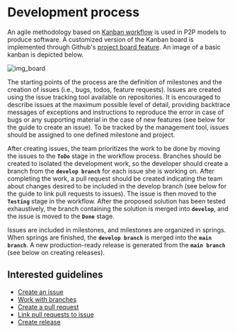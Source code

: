 # Development process

An agile methodology based on [Kanban workflow](https://en.wikipedia.org/wiki/Kanban_(development)) 
is used in P2P models to produce software. A customized version of the Kanban board
is implemented through Github's [project board feature](https://docs.github.com/en/issues/organizing-your-work-with-project-boards/managing-project-boards/about-project-boards). 
An image of a basic kanban is depicted below.

![img_board](https://docs.github.com/assets/images/help/projects/project-board-basic-kanban-template.png)

The starting points of the process are the definition of milestones and the creation 
of issues (i.e., bugs, todos, feature requests). Issues are created using the 
issue tracking tool available on repositories. It is encouraged to describe issues 
at the maximum possible level of detail, providing backtrace messages of exceptions 
and instructions to reproduce the error in case of bugs or any supporting material 
in the case of new features (see below for the guide to create an issue). To be 
tracked by the management tool, issues should be assigned to one defined
milestone and project.

After creating issues, the team prioritizes the work to be done by moving the
issues to the **`ToDo`** stage in the workflow process. Branches
should be created to isolated the development work, so the developer should create 
a branch from the **`develop branch`** for each issue she is working on. After 
completing the work, a pull request should be created indicating the team about 
changes desired to be included in the develop branch (see below for the guide
to link pull requests to issues). The issue is then moved to the **`Testing`** 
stage in the workflow. After the proposed solution has been tested exhaustively, 
the branch containing the solution is merged into **`develop`**, and the issue is 
moved to the **`Done`** stage.

Issues are included in milestones, and milestones are organized in springs. When
springs are finished, the **`develop branch`** is merged into the **`main branch`**.
A new production-ready release is generated from the **`main branch`** (see below 
on creating releases).

## Interested guidelines

- [Create an issue](https://docs.github.com/en/issues/tracking-your-work-with-issues/creating-issues/creating-an-issue)
- [Work with branches](https://docs.github.com/en/github/collaborating-with-pull-requests/proposing-changes-to-your-work-with-pull-requests/about-branches)
- [Create a pull request](https://docs.github.com/en/github/collaborating-with-pull-requests/proposing-changes-to-your-work-with-pull-requests/creating-a-pull-request)
- [Link pull requests to issue](https://docs.github.com/en/issues/tracking-your-work-with-issues/creating-issues/linking-a-pull-request-to-an-issue)
- [Create release](https://docs.github.com/en/github/administering-a-repository/releasing-projects-on-github/managing-releases-in-a-repository#creating-a-release)
